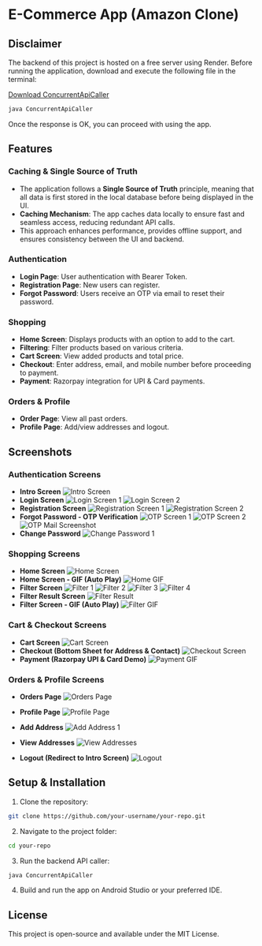 # E-Commerce App (Amazon Clone)

## Disclaimer
The backend of this project is hosted on a free server using Render. Before running the application, download and execute the following file in the terminal:

[Download ConcurrentApiCaller](https://drive.google.com/file/d/1NR6pQlaEMbLLXzMvfd08MzsvZu6w5Q4D/view?usp=share_link)

```sh
java ConcurrentApiCaller
```
Once the response is OK, you can proceed with using the app.

## Features

### Caching & Single Source of Truth
- The application follows a **Single Source of Truth** principle, meaning that all data is first stored in the local database before being displayed in the UI.
- **Caching Mechanism**: The app caches data locally to ensure fast and seamless access, reducing redundant API calls.
- This approach enhances performance, provides offline support, and ensures consistency between the UI and backend.

### Authentication
- **Login Page**: User authentication with Bearer Token.
- **Registration Page**: New users can register.
- **Forgot Password**: Users receive an OTP via email to reset their password.

### Shopping
- **Home Screen**: Displays products with an option to add to the cart.
- **Filtering**: Filter products based on various criteria.
- **Cart Screen**: View added products and total price.
- **Checkout**: Enter address, email, and mobile number before proceeding to payment.
- **Payment**: Razorpay integration for UPI & Card payments.

### Orders & Profile
- **Order Page**: View all past orders.
- **Profile Page**: Add/view addresses and logout.

## Screenshots

### Authentication Screens
- **Intro Screen**
  ![Intro Screen](screenshots/intro_screen.png)
- **Login Screen**
  ![Login Screen 1](screenshots/login_screen.png)
  ![Login Screen 2](screenshots/login_screen_2.png)
- **Registration Screen**
  ![Registration Screen 1](screenshots/registration_screen_1.png)
  ![Registration Screen 2](screenshots/registration_screen_2.png)
- **Forgot Password - OTP Verification**
  ![OTP Screen 1](screenshots/otp_screen_1.png)
  ![OTP Screen 2](screenshots/otp_screen_2.png)
  ![OTP Mail Screenshot](screenshots/otp_mail.png)
- **Change Password**
  ![Change Password 1](screenshots/change_password_1.png)

### Shopping Screens
- **Home Screen**
  ![Home Screen](screenshots/home_screen.png)
- **Home Screen - GIF (Auto Play)**
  ![Home GIF](screenshots/home_screen.gif)
- **Filter Screen**
  ![Filter 1](screenshots/filter_1.png)
  ![Filter 2](screenshots/filter_2.png)
  ![Filter 3](screenshots/filter_3.png)
  ![Filter 4](screenshots/filter_4.png)
- **Filter Result Screen**
  ![Filter Result](screenshots/filter_result.png)
- **Filter Screen - GIF (Auto Play)**
  ![Filter GIF](screenshots/filter_screen.gif)

### Cart & Checkout Screens
- **Cart Screen**
  ![Cart Screen](screenshots/cart_screen.png)
- **Checkout (Bottom Sheet for Address & Contact)**
  ![Checkout Screen](screenshots/checkout_screen.png)
- **Payment (Razorpay UPI & Card Demo)**
  ![Payment GIF](screenshots/payment.gif)

### Orders & Profile Screens
- **Orders Page**
  ![Orders Page](screenshots/order_page.png)
- **Profile Page**
  ![Profile Page](screenshots/profile_page.png)
- **Add Address**
  ![Add Address 1](screenshots/add_address.png)

- **View Addresses**
  ![View Addresses](screenshots/view_address.png)
- **Logout (Redirect to Intro Screen)**
  ![Logout](screenshots/logout.gif)

## Setup & Installation
1. Clone the repository:
```sh
git clone https://github.com/your-username/your-repo.git
```
2. Navigate to the project folder:
```sh
cd your-repo
```
3. Run the backend API caller:
```sh
java ConcurrentApiCaller
```
4. Build and run the app on Android Studio or your preferred IDE.

## License
This project is open-source and available under the MIT License.

